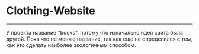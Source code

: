 # Clothing-Website

---
У проекта название "books", потому что изначально идея сайта была другой. Пока что не меняю название, так как еще не определился с тем, как это сделать наиболее экологичным способом.
